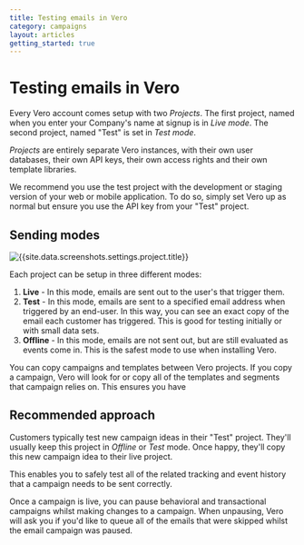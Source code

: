 ```yaml
---
title: Testing emails in Vero
category: campaigns
layout: articles
getting_started: true
---
```


# Testing emails in Vero

Every Vero account comes setup with two *Projects*. The first project, named when you enter your Company's name at signup is in *Live mode*. The second project, named "Test" is set in *Test mode*.

*Projects* are entirely separate Vero instances, with their own user databases, their own API keys, their own access rights and their own template libraries.

We recommend you use the test project with the development or staging version of your web or mobile application. To do so, simply set Vero up as normal but ensure you use the API key from your "Test" project.

## Sending modes

![{{site.data.screenshots.settings.project.title}}]({{site.data.screenshots.settings.project.image}})

Each project can be setup in three different modes:

1. **Live** - In this mode, emails are sent out to the user's that trigger them.
2. **Test** - In this mode, emails are sent to a specified email address when triggered by an end-user. In this way, you can see an exact copy of the email each customer has triggered. This is good for testing initially or with small data sets.
3. **Offline** - In this mode, emails are not sent out, but are still evaluated as events come in. This is the safest mode to use when installing Vero.

You can copy campaigns and templates between Vero projects. If you copy a campaign, Vero will look for or copy all of the templates and segments that campaign relies on. This ensures you have 

## Recommended approach

Customers typically test new campaign ideas in their "Test" project. They'll usually keep this project in *Offline* or *Test* mode. Once happy, they'll copy this new campaign idea to their live project.

This enables you to safely test all of the related tracking and event history that a campaign needs to be sent correctly.

Once a campaign is live, you can pause behavioral and transactional campaigns whilst making changes to a campaign. When unpausing, Vero will ask you if you'd like to queue all of the emails that were skipped whilst the email campaign was paused.
